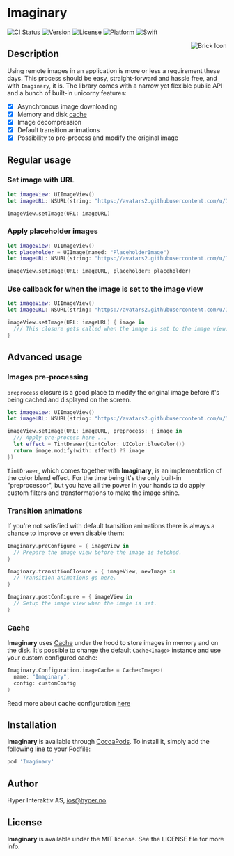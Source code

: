 # Imaginary

[![CI Status](http://img.shields.io/travis/hyperoslo/Imaginary.svg?style=flat)](https://travis-ci.org/hyperoslo/Imaginary)
[![Version](https://img.shields.io/cocoapods/v/Imaginary.svg?style=flat)](http://cocoadocs.org/docsets/Imaginary)
[![License](https://img.shields.io/cocoapods/l/Imaginary.svg?style=flat)](http://cocoadocs.org/docsets/Imaginary)
[![Platform](https://img.shields.io/cocoapods/p/Imaginary.svg?style=flat)](http://cocoadocs.org/docsets/Imaginary)
![Swift](https://img.shields.io/badge/%20in-swift%202.2-orange.svg)

<img src="https://raw.githubusercontent.com/hyperoslo/Imaginary/master/Images/icon.png" alt="Brick Icon" align="right" />

## Description

Using remote images in an application is more or less a requirement these days.
This process should be easy, straight-forward and hassle free, and with
`Imaginary`, it is. The library comes with a narrow yet flexible public API and
a bunch of built-in unicorny features:

- [x] Asynchronous image downloading
- [x] Memory and disk [cache](https://github.com/hyperoslo/Cache)
- [x] Image decompression
- [x] Default transition animations
- [x] Possibility to pre-process and modify the original image

## Regular usage

### Set image with URL

```swift
let imageView: UIImageView()
let imageURL: NSURL(string: "https://avatars2.githubusercontent.com/u/1340892?v=3&s=200")

imageView.setImage(URL: imageURL)
```

### Apply placeholder images

```swift
let imageView: UIImageView()
let placeholder = UIImage(named: "PlaceholderImage")
let imageURL: NSURL(string: "https://avatars2.githubusercontent.com/u/1340892?v=3&s=200")

imageView.setImage(URL: imageURL, placeholder: placeholder)
```

### Use callback for when the image is set to the image view
```swift
let imageView: UIImageView()
let imageURL: NSURL(string: "https://avatars2.githubusercontent.com/u/1340892?v=3&s=200")

imageView.setImage(URL: imageURL) { image in
  /// This closure gets called when the image is set to the image view.
}
```

## Advanced usage

### Images pre-processing

`preprocess` closure is a good place to modify the original image before
it's being cached and displayed on the screen.

```swift
let imageView: UIImageView()
let imageURL: NSURL(string: "https://avatars2.githubusercontent.com/u/1340892?v=3&s=200")

imageView.setImage(URL: imageURL, preprocess: { image in
  /// Apply pre-process here ...
  let effect = TintDrawer(tintColor: UIColor.blueColor())
  return image.modify(with: effect) ?? image
})
```

`TintDrawer`, which comes together with **Imaginary**, is an implementation of
the color blend effect. For the time being it's the only built-in
"preprocessor", but you have all the power in your hands to do apply custom
filters and transformations to make the image shine.

### Transition animations

If you're not satisfied with default transition animations there is always a
chance to improve or even disable them:

```swift
Imaginary.preConfigure = { imageView in
  // Prepare the image view before the image is fetched.
}

Imaginary.transitionClosure = { imageView, newImage in
  // Transition animations go here.
}

Imaginary.postConfigure = { imageView in
  // Setup the image view when the image is set.
}
```

### Cache

**Imaginary** uses [Cache](https://github.com/hyperoslo/Cache) under the hood
to store images in memory and on the disk. It's possible to change the default
`Cache<Image>` instance and use your custom configured cache:

```swift
Imaginary.Configuration.imageCache = Cache<Image>(
  name: "Imaginary",
  config: customConfig
)
```

Read more about cache configuration [here](https://github.com/hyperoslo/Cache#hybrid-cache)

## Installation

**Imaginary** is available through [CocoaPods](http://cocoapods.org). To install
it, simply add the following line to your Podfile:

```ruby
pod 'Imaginary'
```

## Author

Hyper Interaktiv AS, ios@hyper.no

## License

**Imaginary** is available under the MIT license. See the LICENSE file for more info.
